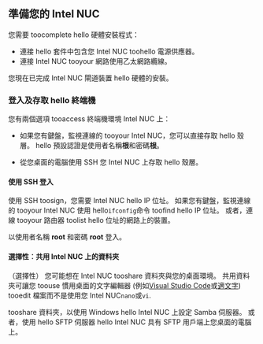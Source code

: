 ## <a name="prepare-your-intel-nuc"></a>準備您的 Intel NUC

您需要 toocomplete hello 硬體安裝程式：

- 連接 hello 套件中包含您 Intel NUC toohello 電源供應器。
- 連接 Intel NUC tooyour 網路使用乙太網路纜線。

您現在已完成 Intel NUC 閘道裝置 hello 硬體的安裝。

### <a name="sign-in-and-access-hello-terminal"></a>登入及存取 hello 終端機

您有兩個選項 tooaccess 終端機環境 Intel NUC 上：

- 如果您有鍵盤，監視連線的 tooyour Intel NUC，您可以直接存取 hello 殼層。 hello 預設認證是使用者名稱**根**和密碼**根**。

- 從您桌面的電腦使用 SSH 您 Intel NUC 上存取 hello 殼層。

#### <a name="sign-in-with-ssh"></a>使用 SSH 登入

使用 SSH toosign，您需要 Intel NUC hello IP 位址。 如果您有鍵盤，監視連線的 tooyour Intel NUC 使用 hello`ifconfig`命令 toofind hello IP 位址。 或者，連線 tooyour 路由器 toolist hello 位址的網路上的裝置。

以使用者名稱 **root** 和密碼 **root** 登入。

#### <a name="optional-share-a-folder-on-your-intel-nuc"></a>選擇性︰共用 Intel NUC 上的資料夾

（選擇性） 您可能想在 Intel NUC tooshare 資料夾與您的桌面環境。 共用資料夾可讓您 toouse 慣用桌面的文字編輯器 (例如[Visual Studio Code](https://code.visualstudio.com/)或[適文字](http://www.sublimetext.com/)) tooedit 檔案而不是使用您 Intel NUC`nano`或`vi`.

tooshare 資料夾，以使用 Windows hello Intel NUC 上設定 Samba 伺服器。 或者，使用 hello SFTP 伺服器 hello Intel NUC 具有 SFTP 用戶端上您桌面的電腦上。
